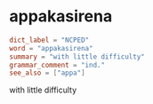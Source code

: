 # appakasirena

``` toml
dict_label = "NCPED"
word = "appakasirena"
summary = "with little difficulty"
grammar_comment = "ind."
see_also = ["appa"]
```

with little difficulty


